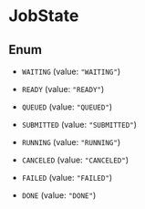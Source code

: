 

# JobState

## Enum


* `WAITING` (value: `"WAITING"`)

* `READY` (value: `"READY"`)

* `QUEUED` (value: `"QUEUED"`)

* `SUBMITTED` (value: `"SUBMITTED"`)

* `RUNNING` (value: `"RUNNING"`)

* `CANCELED` (value: `"CANCELED"`)

* `FAILED` (value: `"FAILED"`)

* `DONE` (value: `"DONE"`)



